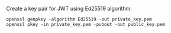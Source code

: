 Create a key pair for JWT using Ed25519 algorithm:

```shell
openssl genpkey -algorithm Ed25519 -out private_key.pem
openssl pkey -in private_key.pem -pubout -out public_key.pem
```